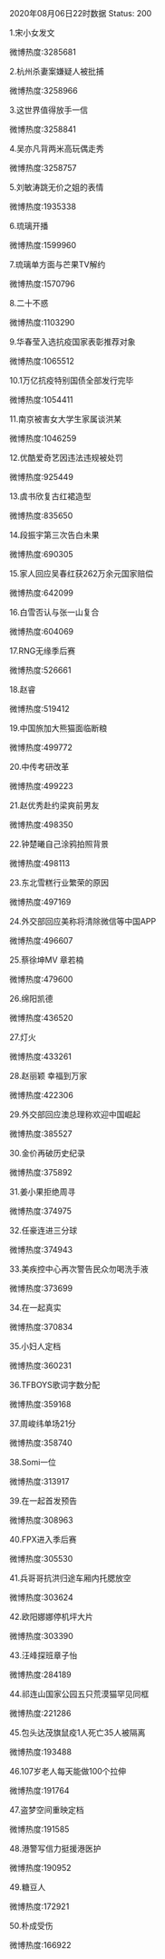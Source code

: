 2020年08月06日22时数据
Status: 200

1.宋小女发文

微博热度:3285681

2.杭州杀妻案嫌疑人被批捕

微博热度:3258966

3.这世界值得放手一信

微博热度:3258841

4.吴亦凡背两米高玩偶走秀

微博热度:3258757

5.刘敏涛跳无价之姐的表情

微博热度:1935338

6.琉璃开播

微博热度:1599960

7.琉璃单方面与芒果TV解约

微博热度:1570796

8.二十不惑

微博热度:1103290

9.华春莹入选抗疫国家表彰推荐对象

微博热度:1065512

10.1万亿抗疫特别国债全部发行完毕

微博热度:1054411

11.南京被害女大学生家属谈洪某

微博热度:1046259

12.优酷爱奇艺因违法违规被处罚

微博热度:925449

13.虞书欣复古红裙造型

微博热度:835650

14.段振宇第三次告白未果

微博热度:690305

15.家人回应吴春红获262万余元国家赔偿

微博热度:642099

16.白雪否认与张一山复合

微博热度:604069

17.RNG无缘季后赛

微博热度:526661

18.赵睿

微博热度:519412

19.中国旅加大熊猫面临断粮

微博热度:499772

20.中传考研改革

微博热度:499223

21.赵优秀赴约梁爽前男友

微博热度:498350

22.钟楚曦自己涂鸦拍照背景

微博热度:498113

23.东北雪糕行业繁荣的原因

微博热度:497169

24.外交部回应美称将清除微信等中国APP

微博热度:496607

25.蔡徐坤MV 章若楠

微博热度:479600

26.绵阳凯德

微博热度:436520

27.灯火

微博热度:433261

28.赵丽颖 幸福到万家

微博热度:422306

29.外交部回应澳总理称欢迎中国崛起

微博热度:385527

30.金价再破历史纪录

微博热度:375892

31.姜小果拒绝周寻

微博热度:374975

32.任豪连进三分球

微博热度:374943

33.美疾控中心再次警告民众勿喝洗手液

微博热度:373699

34.在一起真实

微博热度:370834

35.小妇人定档

微博热度:360231

36.TFBOYS歌词字数分配

微博热度:359168

37.周峻纬单场21分

微博热度:358740

38.Somi一位

微博热度:313917

39.在一起首发预告

微博热度:308963

40.FPX进入季后赛

微博热度:305530

41.兵哥哥抗洪归途车厢内托腮放空

微博热度:303624

42.欧阳娜娜停机坪大片

微博热度:303390

43.汪峰探班章子怡

微博热度:284189

44.祁连山国家公园五只荒漠猫罕见同框

微博热度:221286

45.包头达茂旗鼠疫1人死亡35人被隔离

微博热度:193488

46.107岁老人每天能做100个拉伸

微博热度:191764

47.盗梦空间重映定档

微博热度:191585

48.港警写信力挺援港医护

微博热度:190952

49.糖豆人

微博热度:172921

50.朴成受伤

微博热度:166922

